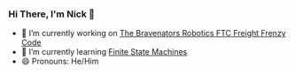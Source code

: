 ### Hi There, I'm Nick 👋

- 🔭  I’m currently working on [The Bravenators Robotics FTC Freight Frenzy Code](https://github.com/Bravenators-Robotics-9533/FreightFrenzy)
- 🌱  I’m currently learning [Finite State Machines](https://en.wikipedia.org/wiki/Finite-state_machine)
- 😄  Pronouns: He/Him


<!-- ### GitHub Stats -->

<!-- 
![Nick-Fanelli's GitHub stats](https://github-readme-stats.vercel.app/api?username=nick-fanelli&show_icons=true&theme=cobalt&hide_border=true)

[![Top Langs](https://github-readme-stats.vercel.app/api/top-langs/?username=nick-fanelli&layout=compact&hide_border=true)](https://github.com/anuraghazra/github-readme-stats)
 -->
